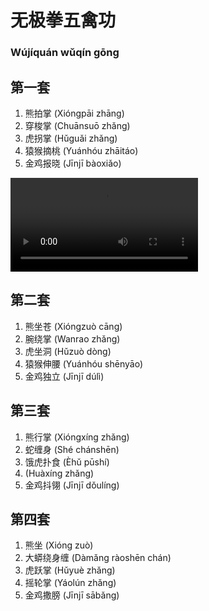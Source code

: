 # 无极拳五禽功 
### Wújíquán wǔqín gōng

## 第一套

1. 熊拍掌  (Xióngpāi zhāng)
2. 穿梭掌 (Chuānsuō zhǎng)
3. 虎拐掌 (Hǔguǎi zhǎng)
4. 猿猴摘桃 (Yuánhóu zhāitáo)
5. 金鸡报晓 (Jīnjī bàoxiǎo)

![Wujiquan 5 Animals Qiqong - 1st Set Video](https://wujiquan.sgp1.cdn.digitaloceanspaces.com/5-animals/Marian-5-animals-qigong-set-1.mp4)

## 第二套

1. 熊坐苍  (Xióngzuò cāng)
2. 腕绕掌 (Wanrao zhǎng)
3. 虎坐洞 (Hǔzuò dòng)
4. 猿猴伸腰 (Yuánhóu shēnyāo)
5. 金鸡独立 (Jīnjī dúlì)


## 第三套

1. 熊行掌 (Xióngxíng zhǎng)
2. 蛇缠身 (Shé chánshēn)
3. 饿虎扑食 (Èhǔ pūshí)
4. (Huàxíng zhǎng)
5. 金鸡抖翎 (Jīnjī dǒulíng)


## 第四套

1. 熊坐 (Xióng zuò)
2. 大蟒绕身缠 (Dàmǎng ràoshēn chán)
3. 虎跃掌 (Hǔyuè zhǎng)
4. 摇轮掌 (Yáolún zhǎng)
5. 金鸡撒膀 (Jīnjī sābǎng)
